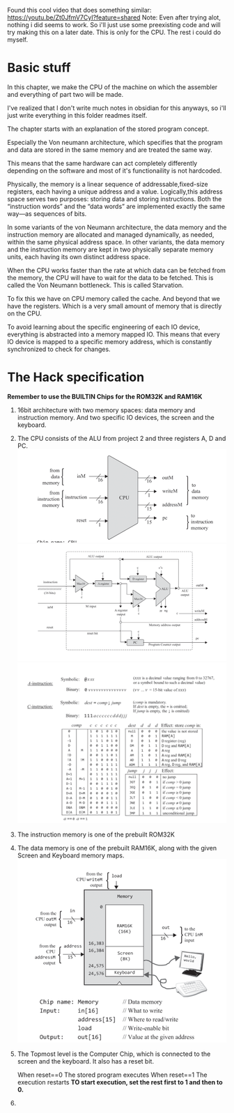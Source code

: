 Found this cool video that does something similar: https://youtu.be/Zt0JfmV7CyI?feature=shared
Note: Even after trying alot, nothing i did seems to work. So i'll just use some preexisting code and will try making this on a later date. This is only for the CPU. The rest i could do myself.


# Basic stuff
In this chapter, we make the CPU of the machine on which the assembler and everything of part two will be made.

 I've realized that I don't write much notes in obsidian for this anyways, so i'll just write everything in this folder readmes itself. 

 The chapter starts with an explanation of the stored program concept.

 Especially the Von neumann architecture, which specifies that the program and data are stored in the same memory and are treated the same way.

 This means that the same hardware can act completely differently depending on the software and most of it's functionaility is not hardcoded. 

 Physically, the memory is a linear sequence of addressable,fixed-size registers, each having a unique address and a value. Logically,this address space serves two purposes: storing data and storing instructions. Both the “instruction words” and the “data words” are
implemented exactly the same way—as sequences of bits.

In some variants of the von Neumann architecture, the data memory and the instruction memory are allocated and managed dynamically, as needed, within the same physical address space. In other variants, the data memory and the instruction memory are kept in two
physically separate memory units, each having its own distinct address space.

When the CPU works faster than the rate at which data can be fetched from the memory, the CPU will have to wait for the data to be fetched. This is called the Von Neumann bottleneck.
This is called Starvation. 

To fix this we have on CPU memory called the cache. And beyond that we have the registers. Which is a very small  amount of memory that is directly on the CPU.

To avoid learning about the specific engineering of each IO device, everything is abstracted into a memory mapped IO. This means that
every IO device is mapped to a specific memory address, which is constantly synchronized to check for changes. 

# The Hack specification

**Remember to use the BUILTIN Chips for the ROM32K and RAM16K**

1. 16bit architecture with two memory spaces: data memory and instruction memory. And two specific IO devices, the screen and the keyboard.
2. The CPU consists of the ALU from project 2 and three registers A, D and PC.
    ![CPU diagram](image.png)
    ![CPU internals](image-2.png)
    ![Specification](<Pasted image 20240712013342.png>)
3. The instruction memory is one of the prebuilt ROM32K
4. The data memory is one of the prebuilt RAM16K, along with the given Screen and Keyboard memory maps.
    ![Data memory](image-1.png)
5. The Topmost level is the Computer Chip, which is connected to the screen and the keyboard. It also has a reset bit.

    When reset==0 The stored program executes
    When reset==1 The execution restarts 
    **TO start execution, set the rest first to 1 and then to 0.**
6. 

